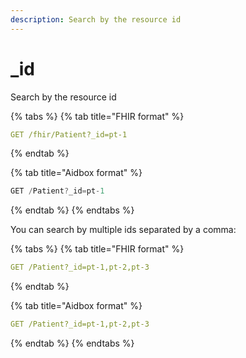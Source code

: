 ```yaml
---
description: Search by the resource id
---
```


# \_id

Search by the resource id

{% tabs %}
{% tab title="FHIR format" %}
```yaml
GET /fhir/Patient?_id=pt-1
```
{% endtab %}

{% tab title="Aidbox format" %}
```javascript
GET /Patient?_id=pt-1
```
{% endtab %}
{% endtabs %}

You can search by multiple ids separated by a comma:

{% tabs %}
{% tab title="FHIR format" %}
```yaml
GET /Patient?_id=pt-1,pt-2,pt-3
```
{% endtab %}

{% tab title="Aidbox format" %}
```yaml
GET /Patient?_id=pt-1,pt-2,pt-3
```
{% endtab %}
{% endtabs %}
